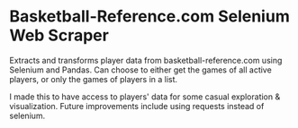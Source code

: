 # Basketball-Reference.com Selenium Web Scraper
Extracts and transforms player data from basketball-reference.com using Selenium and Pandas. Can choose to either get the games of all active players, or only the games of players in a list.

I made this to have access to players' data for some casual exploration & visualization.
Future improvements include using requests instead of selenium.
